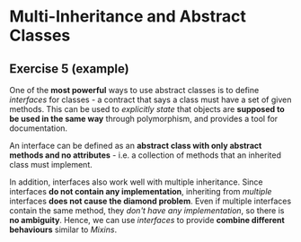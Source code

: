 # Multi-Inheritance and Abstract Classes

## Exercise 5 (example)

One of the **most powerful** ways to use abstract classes is to define *interfaces* for classes - a contract that says a class must have a set of given methods. This can be used to *explicitly state* that objects are **supposed to be used in the same way** through polymorphism, and provides a tool for documentation.

An interface can be defined as an **abstract class with only abstract methods and no attributes** - i.e. a collection of methods that an inherited class must implement.

In addition, interfaces also work well with multiple inheritance. Since interfaces **do not contain any implementation**, inheriting from *multiple* interfaces **does not cause the diamond problem**. Even if multiple interfaces contain the same method, they *don't have any implementation*, so there is **no ambiguity**. Hence, we can use *interfaces* to provide **combine different behaviours** similar to *Mixins*. 


